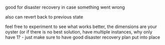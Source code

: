 good for disaster recovery in case something went wrong

also can revert back to previous state

feel free to experiment to see what works better, the dimensions are your oyster (or if there is no best solution, have multiple instances, why only have 1? - just make sure to have good disaster recovery plan put into place
